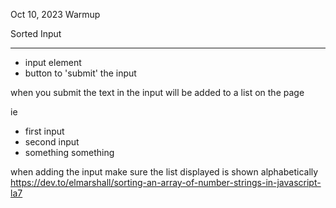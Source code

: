 Oct 10, 2023 Warmup

Sorted Input

---------------------

- input element
- button to 'submit' the input

when you submit the text in the input will be added to a list on the page

ie
- first input
- second input
- something something 

when adding the input make sure the list displayed is shown alphabetically
https://dev.to/elmarshall/sorting-an-array-of-number-strings-in-javascript-la7

